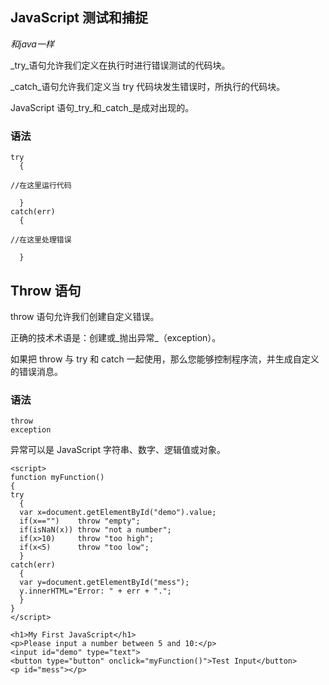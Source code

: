 ## JavaScript 测试和捕捉

_和java一样_

_try_语句允许我们定义在执行时进行错误测试的代码块。

_catch_语句允许我们定义当 try 代码块发生错误时，所执行的代码块。

JavaScript 语句_try_和_catch_是成对出现的。

### 语法

```
try
  {
  
//在这里运行代码

  }
catch(err)
  {
  
//在这里处理错误

  }
```







## Throw 语句

throw 语句允许我们创建自定义错误。

正确的技术术语是：创建或_抛出异常_（exception）。

如果把 throw 与 try 和 catch 一起使用，那么您能够控制程序流，并生成自定义的错误消息。

### 语法

```
throw 
exception
```

异常可以是 JavaScript 字符串、数字、逻辑值或对象。

```
<script>
function myFunction()
{
try
  {
  var x=document.getElementById("demo").value;
  if(x=="")    throw "empty";
  if(isNaN(x)) throw "not a number";
  if(x>10)     throw "too high";
  if(x<5)      throw "too low";
  }
catch(err)
  {
  var y=document.getElementById("mess");
  y.innerHTML="Error: " + err + ".";
  }
}
</script>

<h1>My First JavaScript</h1>
<p>Please input a number between 5 and 10:</p>
<input id="demo" type="text">
<button type="button" onclick="myFunction()">Test Input</button>
<p id="mess"></p>
```



